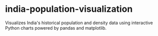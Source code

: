 # india-population-visualization
Visualizes India's historical population and density data using interactive Python charts powered by pandas and matplotlib.
